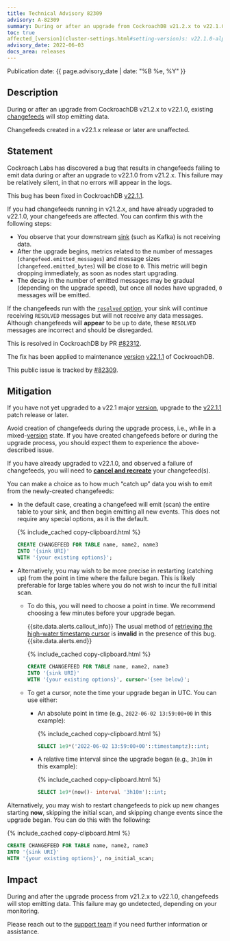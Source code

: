 ```yaml
---
title: Technical Advisory 82309
advisory: A-82309
summary: During or after an upgrade from CockroachDB v21.2.x to v22.1.0, existing changefeeds will stop emitting data.
toc: true
affected_[version](cluster-settings.html#setting-version)s: v22.1.0-alpha.1-v22.1.0
advisory_date: 2022-06-03
docs_area: releases
---
```


Publication date: {{ page.advisory_date | date: "%B %e, %Y" }}

## Description

During or after an upgrade from CockroachDB v21.2.x to v22.1.0, existing [changefeeds](../{{site.[version](cluster-settings.html#setting-version)s["stable"]}}/change-data-capture-overview.html) will stop emitting data.

Changefeeds created in a v22.1.x release or later are unaffected.

## Statement

Cockroach Labs has discovered a bug that results in changefeeds failing to emit data during or after an upgrade to v22.1.0 from v21.2.x. This failure may be relatively silent, in that no errors will appear in the logs.

This bug has been fixed in CockroachDB [v22.1.1](../releases/v22.1.html#v22-1-1).

If you had changefeeds running in v21.2.x, and have already upgraded to v22.1.0, your changefeeds are affected. You can confirm this with the following steps:

- You observe that your downstream [sink](../{{site.[version](cluster-settings.html#setting-version)s["stable"]}}/changefeed-sinks.html) (such as Kafka) is not receiving data.
- After the upgrade begins, metrics related to the number of messages (`changefeed.emitted_messages`) and message sizes (`changefeed.emitted_bytes`) will be close to `0`. This metric will begin dropping immediately, as soon as nodes start upgrading.
- The decay in the number of emitted messages may be gradual (depending on the upgrade speed), but once all nodes have upgraded, `0` messages will be emitted.

If the changefeeds run with the [`resolved` option](../{{site.[version](cluster-settings.html#setting-version)s["stable"]}}/create-changefeed.html#resolved-option), your sink will continue receiving `RESOLVED` messages but will not receive any data messages. Although changefeeds will **appear** to be up to date, these `RESOLVED` messages are incorrect and should be disregarded.

This is resolved in CockroachDB by PR [#82312](https://github.com/cockroachdb/cockroach/pull/82312).

The fix has been applied to maintenance [version](cluster-settings.html#setting-version) [v22.1.1](../releases/v22.1.html#v22-1-1) of CockroachDB.

This public issue is tracked by [#82309](https://github.com/cockroachdb/cockroach/issues/82309).

## Mitigation

If you have not yet upgraded to a v22.1 major [version](cluster-settings.html#setting-version), upgrade to the [v22.1.1](../releases/v22.1.html#v22-1-1) patch release or later.

Avoid creation of changefeeds during the upgrade process, i.e., while in a mixed-[version](cluster-settings.html#setting-version) state. If you have created changefeeds before or during the upgrade process, you should expect them to experience the above-described issue.

If you have already upgraded to v22.1.0, and observed a failure of changefeeds, you will need to **[cancel and recreate](../{{site.[version](cluster-settings.html#setting-version)s["stable"]}}/create-changefeed.html#manage-a-changefeed)** your changefeed(s).

You can make a choice as to how much “catch up” data you wish to emit from the newly-created changefeeds:

- In the default case, creating a changefeed will emit (scan) the entire table to your sink, and then begin emitting all new events. This does not require any special options, as it is the default.

    {% include_cached copy-clipboard.html %}
    ~~~ sql
    CREATE CHANGEFEED FOR TABLE name, name2, name3 
    INTO '{sink URI}'
    WITH '{your existing options}';
    ~~~

- Alternatively, you may wish to be more precise in restarting (catching up) from the point in time where the failure began. This is likely preferable for large tables where you do not wish to incur the full initial scan.

    - To do this, you will need to choose a point in time. We recommend choosing a few minutes before your upgrade began.

        {{site.data.alerts.callout_info}}
        The usual method of [retrieving the high-water timestamp cursor](../{{site.[version](cluster-settings.html#setting-version)s["stable"]}}/create-changefeed.html#start-a-new-changefeed-where-another-ended) is **invalid** in the presence of this bug.
        {{site.data.alerts.end}}

        {% include_cached copy-clipboard.html %}
        ~~~ sql
        CREATE CHANGEFEED FOR TABLE name, name2, name3 
        INTO '{sink URI}'
        WITH '{your existing options}', cursor='{see below}';
        ~~~

    - To get a cursor, note the time your upgrade began in UTC. You can use either:

        - An absolute point in time (e.g., `2022-06-02 13:59:00+00` in this example): 
         
            {% include_cached copy-clipboard.html %}
            ~~~ sql
            SELECT 1e9*('2022-06-02 13:59:00+00'::timestamptz)::int;
            ~~~

        - A relative time interval since the upgrade began (e.g., `3h10m` in this example):

            {% include_cached copy-clipboard.html %}
            ~~~ sql
            SELECT 1e9*(now()- interval '3h10m')::int;
            ~~~

Alternatively, you may wish to restart changefeeds to pick up new changes starting **now**, skipping the initial scan, and skipping change events since the upgrade began. You can do this with the following:

{% include_cached copy-clipboard.html %}
~~~ sql
CREATE CHANGEFEED FOR TABLE name, name2, name3 
INTO '{sink URI}'
WITH '{your existing options}', no_initial_scan;
~~~

## Impact

During and after the upgrade process from v21.2.x to v22.1.0, changefeeds will stop emitting data. This failure may go undetected, depending on your monitoring.

Please reach out to the [support team](https://support.cockroachlabs.com/) if you need further information or assistance.
